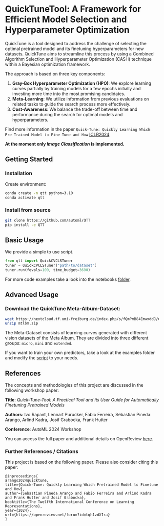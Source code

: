 # QuickTuneTool: A Framework for Efficient Model Selection and Hyperparameter Optimization

QuickTune is a tool designed to address the challenge of selecting the optimal pretrained model and its finetuning hyperparameters for new datasets. QuickTune aims to streamline this process by using a Combined Algorithm Selection and Hyperparameter Optimization (CASH) technique within a Bayesian optimization framework.

The approach is based on three key components:
1. **Gray-Box Hyperparameter Optimization (HPO)**: We explore learning curves partially by training models for a few epochs initially and investing more time into the most promising candidates.
2. **Meta-Learning**: We utilize information from previous evaluations on related tasks to guide the search process more effectively.
3. **Cost-Awareness**: We balance the trade-off between time and performance during the search for optimal models and hyperparameters.

Find more information in the paper `Quick-Tune: Quickly Learning Which Pre Trained Model to Fine Tune and How` [ICLR2024](https://openreview.net/forum?id=tqh1zdXIra)

**At the moment only *Image Classification* is implemented.**

## Getting Started

### Installation
Create environment:
```bash
conda create -n qtt python=3.10
conda activate qtt
```

### Install from source
```bash
git clone https://github.com/automl/QTT
pip install -e QTT
```

## Basic Usage
We provide a simple to use script.

```python
from qtt import QuickCVCLSTuner
tuner = QuickCVCLSTuner("path/to/dataset")
tuner.run(fevals=100, time_budget=3600)
```

For more code examples take a look into the notebooks [folder](notebooks).


## Advanced Usage
### Download the QuickTune Meta-Album-Dataset:
```bash
wget https://nextcloud.tf.uni-freiburg.de/index.php/s/fQmPmB84EmwxddJ/download/mtlbm.zip
unzip mtlbm.zip
```
The Meta-Dataset consists of learning curves generated with different vision datasets of the [Meta Album](https://meta-album.github.io/). They are divided into three different groups: `micro`, ``mini`` and ``extended``.

If you want to train your own predictors, take a look at the examples folder and modify the [script](examples/metatrain.py) to your needs.

## References

The concepts and methodologies of this project are discussed in the following workshop paper:

**Title**: *Quick-Tune-Tool: A Practical Tool and its User Guide for Automatically Finetuning Pretrained Models*  

**Authors**: Ivo Rapant, Lennart Purucker, Fabio Ferreira, Sebastian Pineda Arango, Arlind Kadra, Josif Grabocka, Frank Hutter

**Conference**: AutoML 2024 Workshop

You can access the full paper and additional details on OpenReview [here](https://openreview.net/forum?id=d0Hapti3Uc).


### Further References / Citations

This project is based on the following paper. Please also consider citing this paper:
```
@inproceedings{
arango2024quicktune,
title={Quick-Tune: Quickly Learning Which Pretrained Model to Finetune and How},
author={Sebastian Pineda Arango and Fabio Ferreira and Arlind Kadra and Frank Hutter and Josif Grabocka},
booktitle={The Twelfth International Conference on Learning Representations},
year={2024},
url={https://openreview.net/forum?id=tqh1zdXIra}
}
```
